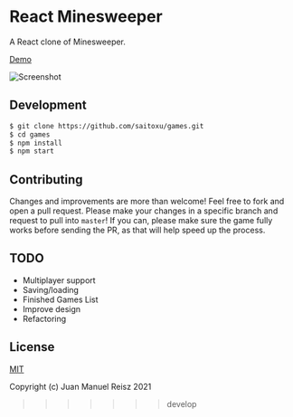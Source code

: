 
# React Minesweeper

A React clone of Minesweeper.

[Demo](https://saitoxu.io/playground/react-minesweeper)

![Screenshot](screenshot.gif)

## Development

```sh
$ git clone https://github.com/saitoxu/games.git
$ cd games
$ npm install
$ npm start
```

## Contributing

Changes and improvements are more than welcome! Feel free to fork and open a pull request. Please make your changes in a specific branch and request to pull into `master`! If you can, please make sure the game fully works before sending the PR, as that will help speed up the process.

## TODO

- Multiplayer support
- Saving/loading
- Finished Games List
- Improve design
- Refactoring

## License

[MIT](http://opensource.org/licenses/MIT)

Copyright (c) Juan Manuel Reisz 2021
>>>>>>> develop

